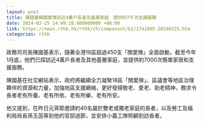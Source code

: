 ```yaml
---
layout: post
title: 陳國基稱關愛隊訪近4萬戶長者及基層家庭　提供約7千次支援服務
date: 2024-02-25 14:49:18.000000000 +08:00
link: https://news.rthk.hk/rthk/ch/component/k2/1741805-20240225.htm
categories: rthk
---
```


政務司司長陳國基表示，隨著全港18區超過450支「關愛隊」全面啟動，截至今年1月底，他們已探訪近4萬戶長者及其他基層家庭，並提供約7000次簡單家居和支援服務。

陳國基在社交網站表示，政府將繼續全力凝聚18區「關愛隊」、區議會等地區治理夥伴的資源和力量，加強地區支援網絡，更好發揚敬老、愛老、助老精神，務求令長者老有所養、老有所依、老有所樂、老有所安。

他又提到，在昨日元宵節邀請約40名屬於雙老或獨老家庭的長者，以及勞工及福利局局長孫玉菡等到他的官邸過節，並安排小義工隊照顧到訪長者。
